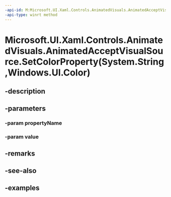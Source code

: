```yaml
---
-api-id: M:Microsoft.UI.Xaml.Controls.AnimatedVisuals.AnimatedAcceptVisualSource.SetColorProperty(System.String,Windows.UI.Color)
-api-type: winrt method
---
```


# Microsoft.UI.Xaml.Controls.AnimatedVisuals.AnimatedAcceptVisualSource.SetColorProperty(System.String,Windows.UI.Color)

<!--
public void SetColorProperty (string propertyName, Windows.UI.Color value);
-->


## -description

## -parameters

### -param propertyName

### -param value

## -remarks

## -see-also

## -examples


